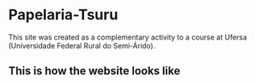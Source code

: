 # Papelaria-Tsuru

This site was created as a complementary activity to a course at Ufersa (Universidade Federal Rural do Semi-Árido).

## This is how the website looks like

